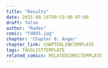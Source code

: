 ```yaml
---
title: "Results"
date: 2015-09-16T09:53:00-07:00
draft: false
author: "Rades"
comic: "fd085.jpg"
chapter: 'Chapter 6: Anger'
chapter_link: CHAPTERLINKTEMPLATE
tags: TAGSLISTTEMPLATE
related_comics: RELATEDCOMICTEMPLATE
---
```

